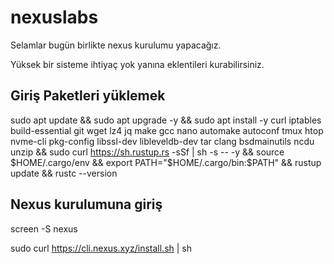# nexuslabs

Selamlar bugün birlikte nexus kurulumu yapacağız.

Yüksek bir sisteme ihtiyaç yok yanına eklentileri kurabilirsiniz.

## Giriş Paketleri yüklemek


sudo apt update && sudo apt upgrade -y && sudo apt install -y curl iptables build-essential git wget lz4 jq make gcc nano automake autoconf tmux htop nvme-cli pkg-config libssl-dev libleveldb-dev tar clang bsdmainutils ncdu unzip && sudo curl https://sh.rustup.rs -sSf | sh -s -- -y && source $HOME/.cargo/env && export PATH="$HOME/.cargo/bin:$PATH" && rustup update && rustc --version



## Nexus kurulumuna giriş

screen -S nexus

sudo curl https://cli.nexus.xyz/install.sh | sh
